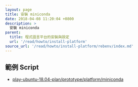 ```yaml
---
layout: page
title: 安裝 miniconda
date: 2018-04-08 11:20:04 +0800
description: >
  安裝 miniconda
parent:
  title: 程式語言平台的安裝與設定
  url: '/read/howto/install-platform'
source_url: '/read/howto/install-platform/rebenv/index.md'
---
```



## 範例 Script

* [play-ubuntu-18.04-plan/prototype/platform/miniconda](https://github.com/samwhelp/play-ubuntu-18.04-plan/tree/master/prototype/platform/miniconda)
